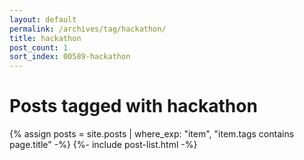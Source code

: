 ```yaml
---
layout: default
permalink: /archives/tag/hackathon/
title: hackathon
post_count: 1
sort_index: 00589-hackathon
---
```

<h1 class="page-heading">Posts tagged with hackathon</h1>
{% assign posts = site.posts | where_exp: "item", "item.tags contains page.title" -%}
{%- include post-list.html -%}
